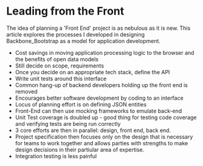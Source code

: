 Leading from the Front
======================

The idea of planning a 'Front End' project is as nebulous as it is new. This
article explores the processes I developed in designing Backbone_Bootstrap as a
model for application development.

* Cost savings in moving application processing logic to the browser and the
benefits of open data models
* Still decide on scope, requirements
* Once you decide on an appropriate tech stack, define the API
* Write unit tests around this interface
* Common hang-up of backend developers holding up the front end is removed
* Encourages better software development by coding to an interface
* Locus of planning effort is on defining JSON entities
* Front-End can then use mocking frameworks to emulate back-end
* Unit Test coverage is doubled up - good thing for testing code coverage and
verifying tests are being run correctly
* 3 core efforts are then in parallel: design, front end, back end.
* Project specification then focuses only on the design that is necessary for
teams to work together and allows parties with strengths to make design
decisions in their partiular area of expertise.
* Integration testing is less painful
